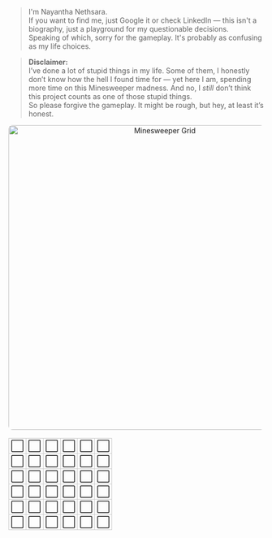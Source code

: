> I'm Nayantha Nethsara.  
> If you want to find me, just Google it or check LinkedIn — this isn't a biography, just a playground for my questionable decisions.  
> Speaking of which, sorry for the gameplay. It's probably as confusing as my life choices.

> **Disclaimer:**  
> I’ve done a lot of stupid things in my life. Some of them, I honestly don’t know how the hell I found time for — yet here I am, spending more time on this Minesweeper madness. And no, I *still* don’t think this project counts as one of those stupid things.  
> So please forgive the gameplay. It might be rough, but hey, at least it’s honest.


<p align="center">
  <img 
    src="https://minesweeper-git-backend.vercel.app/api/grid?ts=3641204" 
    width="600" height="600" 
    style="border-radius: 8px;" 
    alt="Minesweeper Grid" />
</p>


<table align="center" style="border-collapse: collapse;">
  <tr>
    <td style="padding: 4px; border: 1px solid #ccc; text-align: center; width: 24px; height: 24px;"><a href="https://minesweeper-git-backend.vercel.app/api/reveal?x=0&y=0" target="_blank" rel="noopener noreferrer" style="text-decoration: none; font-size: 18px;">⬜</a></td>
    <td style="padding: 4px; border: 1px solid #ccc; text-align: center; width: 24px; height: 24px;"><a href="https://minesweeper-git-backend.vercel.app/api/reveal?x=1&y=0" target="_blank" rel="noopener noreferrer" style="text-decoration: none; font-size: 18px;">⬜</a></td>
    <td style="padding: 4px; border: 1px solid #ccc; text-align: center; width: 24px; height: 24px;"><a href="https://minesweeper-git-backend.vercel.app/api/reveal?x=2&y=0" target="_blank" rel="noopener noreferrer" style="text-decoration: none; font-size: 18px;">⬜</a></td>
    <td style="padding: 4px; border: 1px solid #ccc; text-align: center; width: 24px; height: 24px;"><a href="https://minesweeper-git-backend.vercel.app/api/reveal?x=3&y=0" target="_blank" rel="noopener noreferrer" style="text-decoration: none; font-size: 18px;">⬜</a></td>
    <td style="padding: 4px; border: 1px solid #ccc; text-align: center; width: 24px; height: 24px;"><a href="https://minesweeper-git-backend.vercel.app/api/reveal?x=4&y=0" target="_blank" rel="noopener noreferrer" style="text-decoration: none; font-size: 18px;">⬜</a></td>
    <td style="padding: 4px; border: 1px solid #ccc; text-align: center; width: 24px; height: 24px;"><a href="https://minesweeper-git-backend.vercel.app/api/reveal?x=5&y=0" target="_blank" rel="noopener noreferrer" style="text-decoration: none; font-size: 18px;">⬜</a></td>

  </tr>
  <tr>
    <td style="padding: 4px; border: 1px solid #ccc; text-align: center; width: 24px; height: 24px;"><a href="https://minesweeper-git-backend.vercel.app/api/reveal?x=0&y=1" target="_blank" rel="noopener noreferrer" style="text-decoration: none; font-size: 18px;">⬜</a></td>
    <td style="padding: 4px; border: 1px solid #ccc; text-align: center; width: 24px; height: 24px;"><a href="https://minesweeper-git-backend.vercel.app/api/reveal?x=1&y=1" target="_blank" rel="noopener noreferrer" style="text-decoration: none; font-size: 18px;">⬜</a></td>
    <td style="padding: 4px; border: 1px solid #ccc; text-align: center; width: 24px; height: 24px;"><a href="https://minesweeper-git-backend.vercel.app/api/reveal?x=2&y=1" target="_blank" rel="noopener noreferrer" style="text-decoration: none; font-size: 18px;">⬜</a></td>
    <td style="padding: 4px; border: 1px solid #ccc; text-align: center; width: 24px; height: 24px;"><a href="https://minesweeper-git-backend.vercel.app/api/reveal?x=3&y=1" target="_blank" rel="noopener noreferrer" style="text-decoration: none; font-size: 18px;">⬜</a></td>
    <td style="padding: 4px; border: 1px solid #ccc; text-align: center; width: 24px; height: 24px;"><a href="https://minesweeper-git-backend.vercel.app/api/reveal?x=4&y=1" target="_blank" rel="noopener noreferrer" style="text-decoration: none; font-size: 18px;">⬜</a></td>
    <td style="padding: 4px; border: 1px solid #ccc; text-align: center; width: 24px; height: 24px;"><a href="https://minesweeper-git-backend.vercel.app/api/reveal?x=5&y=1" target="_blank" rel="noopener noreferrer" style="text-decoration: none; font-size: 18px;">⬜</a></td>

  </tr>
  <tr>
    <td style="padding: 4px; border: 1px solid #ccc; text-align: center; width: 24px; height: 24px;"><a href="https://minesweeper-git-backend.vercel.app/api/reveal?x=0&y=2" target="_blank" rel="noopener noreferrer" style="text-decoration: none; font-size: 18px;">⬜</a></td>
    <td style="padding: 4px; border: 1px solid #ccc; text-align: center; width: 24px; height: 24px;"><a href="https://minesweeper-git-backend.vercel.app/api/reveal?x=1&y=2" target="_blank" rel="noopener noreferrer" style="text-decoration: none; font-size: 18px;">⬜</a></td>
    <td style="padding: 4px; border: 1px solid #ccc; text-align: center; width: 24px; height: 24px;"><a href="https://minesweeper-git-backend.vercel.app/api/reveal?x=2&y=2" target="_blank" rel="noopener noreferrer" style="text-decoration: none; font-size: 18px;">⬜</a></td>
    <td style="padding: 4px; border: 1px solid #ccc; text-align: center; width: 24px; height: 24px;"><a href="https://minesweeper-git-backend.vercel.app/api/reveal?x=3&y=2" target="_blank" rel="noopener noreferrer" style="text-decoration: none; font-size: 18px;">⬜</a></td>
    <td style="padding: 4px; border: 1px solid #ccc; text-align: center; width: 24px; height: 24px;"><a href="https://minesweeper-git-backend.vercel.app/api/reveal?x=4&y=2" target="_blank" rel="noopener noreferrer" style="text-decoration: none; font-size: 18px;">⬜</a></td>
    <td style="padding: 4px; border: 1px solid #ccc; text-align: center; width: 24px; height: 24px;"><a href="https://minesweeper-git-backend.vercel.app/api/reveal?x=5&y=2" target="_blank" rel="noopener noreferrer" style="text-decoration: none; font-size: 18px;">⬜</a></td>
    
  </tr>
  <tr>
    <td style="padding: 4px; border: 1px solid #ccc; text-align: center; width: 24px; height: 24px;"><a href="https://minesweeper-git-backend.vercel.app/api/reveal?x=0&y=3" target="_blank" rel="noopener noreferrer" style="text-decoration: none; font-size: 18px;">⬜</a></td>
    <td style="padding: 4px; border: 1px solid #ccc; text-align: center; width: 24px; height: 24px;"><a href="https://minesweeper-git-backend.vercel.app/api/reveal?x=1&y=3" target="_blank" rel="noopener noreferrer" style="text-decoration: none; font-size: 18px;">⬜</a></td>
    <td style="padding: 4px; border: 1px solid #ccc; text-align: center; width: 24px; height: 24px;"><a href="https://minesweeper-git-backend.vercel.app/api/reveal?x=2&y=3" target="_blank" rel="noopener noreferrer" style="text-decoration: none; font-size: 18px;">⬜</a></td>
    <td style="padding: 4px; border: 1px solid #ccc; text-align: center; width: 24px; height: 24px;"><a href="https://minesweeper-git-backend.vercel.app/api/reveal?x=3&y=3" target="_blank" rel="noopener noreferrer" style="text-decoration: none; font-size: 18px;">⬜</a></td>
    <td style="padding: 4px; border: 1px solid #ccc; text-align: center; width: 24px; height: 24px;"><a href="https://minesweeper-git-backend.vercel.app/api/reveal?x=4&y=3" target="_blank" rel="noopener noreferrer" style="text-decoration: none; font-size: 18px;">⬜</a></td>
    <td style="padding: 4px; border: 1px solid #ccc; text-align: center; width: 24px; height: 24px;"><a href="https://minesweeper-git-backend.vercel.app/api/reveal?x=5&y=3" target="_blank" rel="noopener noreferrer" style="text-decoration: none; font-size: 18px;">⬜</a></td>
  
  </tr>
  <tr>
    <td style="padding: 4px; border: 1px solid #ccc; text-align: center; width: 24px; height: 24px;"><a href="https://minesweeper-git-backend.vercel.app/api/reveal?x=0&y=4" target="_blank" rel="noopener noreferrer" style="text-decoration: none; font-size: 18px;">⬜</a></td>
    <td style="padding: 4px; border: 1px solid #ccc; text-align: center; width: 24px; height: 24px;"><a href="https://minesweeper-git-backend.vercel.app/api/reveal?x=1&y=4" target="_blank" rel="noopener noreferrer" style="text-decoration: none; font-size: 18px;">⬜</a></td>
    <td style="padding: 4px; border: 1px solid #ccc; text-align: center; width: 24px; height: 24px;"><a href="https://minesweeper-git-backend.vercel.app/api/reveal?x=2&y=4" target="_blank" rel="noopener noreferrer" style="text-decoration: none; font-size: 18px;">⬜</a></td>
    <td style="padding: 4px; border: 1px solid #ccc; text-align: center; width: 24px; height: 24px;"><a href="https://minesweeper-git-backend.vercel.app/api/reveal?x=3&y=4" target="_blank" rel="noopener noreferrer" style="text-decoration: none; font-size: 18px;">⬜</a></td>
    <td style="padding: 4px; border: 1px solid #ccc; text-align: center; width: 24px; height: 24px;"><a href="https://minesweeper-git-backend.vercel.app/api/reveal?x=4&y=4" target="_blank" rel="noopener noreferrer" style="text-decoration: none; font-size: 18px;">⬜</a></td>
    <td style="padding: 4px; border: 1px solid #ccc; text-align: center; width: 24px; height: 24px;"><a href="https://minesweeper-git-backend.vercel.app/api/reveal?x=5&y=4" target="_blank" rel="noopener noreferrer" style="text-decoration: none; font-size: 18px;">⬜</a></td>

  </tr>
  <tr>
    <td style="padding: 4px; border: 1px solid #ccc; text-align: center; width: 24px; height: 24px;"><a href="https://minesweeper-git-backend.vercel.app/api/reveal?x=0&y=5" target="_blank" rel="noopener noreferrer" style="text-decoration: none; font-size: 18px;">⬜</a></td>
    <td style="padding: 4px; border: 1px solid #ccc; text-align: center; width: 24px; height: 24px;"><a href="https://minesweeper-git-backend.vercel.app/api/reveal?x=1&y=5" target="_blank" rel="noopener noreferrer" style="text-decoration: none; font-size: 18px;">⬜</a></td>
    <td style="padding: 4px; border: 1px solid #ccc; text-align: center; width: 24px; height: 24px;"><a href="https://minesweeper-git-backend.vercel.app/api/reveal?x=2&y=5" target="_blank" rel="noopener noreferrer" style="text-decoration: none; font-size: 18px;">⬜</a></td>
    <td style="padding: 4px; border: 1px solid #ccc; text-align: center; width: 24px; height: 24px;"><a href="https://minesweeper-git-backend.vercel.app/api/reveal?x=3&y=5" target="_blank" rel="noopener noreferrer" style="text-decoration: none; font-size: 18px;">⬜</a></td>
    <td style="padding: 4px; border: 1px solid #ccc; text-align: center; width: 24px; height: 24px;"><a href="https://minesweeper-git-backend.vercel.app/api/reveal?x=4&y=5" target="_blank" rel="noopener noreferrer" style="text-decoration: none; font-size: 18px;">⬜</a></td>
    <td style="padding: 4px; border: 1px solid #ccc; text-align: center; width: 24px; height: 24px;"><a href="https://minesweeper-git-backend.vercel.app/api/reveal?x=5&y=5" target="_blank" rel="noopener noreferrer" style="text-decoration: none; font-size: 18px;">⬜</a></td>
  </tr>
</table>


